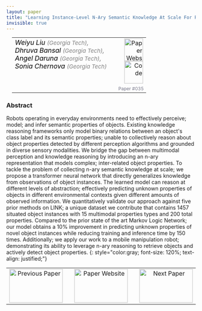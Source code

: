 ```yaml
---
layout: paper
title: "Learning Instance-Level N-Ary Semantic Knowledge At Scale For Robots Operating in Everyday Environments"
invisible: true
---
```

<table width = "95%" style="padding-left: 15px; margin-left: auto; margin-right: 10px;">
<tr><td style = "vertical-align: top; padding-right: 25px;" rowspan="2">
<span style="color:black; font-size: 110%;"><i>
Weiyu Liu <span style="color:gray; font-size: 85%">(Georgia Tech)</span><span style="color:gray; font-size: 100%">,</span><br>  Dhruva Bansal <span style="color:gray; font-size: 85%">(Georgia Tech)</span><span style="color:gray; font-size: 100%">,</span><br>  Angel Daruna <span style="color:gray; font-size: 85%">(Georgia Tech)</span><span style="color:gray; font-size: 100%">,</span><br>  Sonia Chernova <span style="color:gray; font-size: 85%">(Georgia Tech)</span>
</i></span>
</td>
<td style="text-align: right;"><a href="http://www.roboticsproceedings.org/rss17/p035.pdf"><img src="{{ site.baseurl }}/images/paper_link.png" alt="Paper Website" width = "50"  height = "60"/></a><br>    <a href="https://github.com/wliu88/LINK"><img src="{{ site.baseurl }}/images/software_link.png" alt="Code" width = "50"  height = "60"/></a><br> </td>
</tr>
<tr>
<td style="color:#777789; text-align:right; font-size: 75%; margin-right:10px;">Paper&nbsp;#035</td>
</tr>
</table>


### Abstract
Robots operating in everyday environments need to effectively perceive; model; and infer semantic properties of objects. Existing knowledge reasoning frameworks only model binary relations between an object's class label and its semantic properties; unable to collectively reason about object properties detected by different perception algorithms and grounded in diverse sensory modalities. We bridge the gap between multimodal perception and knowledge reasoning by introducing an n-ary representation that models complex; inter-related object properties. To tackle the problem of collecting n-ary semantic knowledge at scale; we propose a transformer neural network that directly generalizes knowledge from observations of object instances. The learned model can reason at different levels of abstraction; effectively predicting unknown properties of objects in different environmental contexts given different amounts of observed information. We quantitatively validate our approach against five prior methods on LINK; a unique dataset we contribute that contains 1457 situated object instances with 15 multimodal properties types and 200 total properties. Compared to the prior state of the art Markov Logic Network; our model obtains a 10% improvement in predicting unknown properties of novel object instances while reducing training and inference time by 150 times. Additionally; we apply our work to a mobile manipulation robot; demonstrating its ability to leverage n-ary reasoning to retrieve objects and actively detect object properties. 
{: style="color:gray; font-size: 120%; text-align: justified;"}



<table width="100%">
 <tr>
    <td style="width: 30%; text-align: center;"><a href="{{ site.baseurl }}/program/papers/034/">
<img src="{{ site.baseurl }}/images/previous_icon.png"
       alt="Previous Paper" width = "142"  height = "90"/> 
</a> </td>
<td style="text-align: center;"><a href="{{ site.baseurl }}/program/papers">
<img src="{{ site.baseurl }}/images/overview_icon.png"
       alt="Paper Website" width = "142"  height = "90"/> 
</a> </td>
    <td style="width: 30%; text-align: center;"><a href="{{ site.baseurl }}/program/papers/036/">
    <img src="{{ site.baseurl }}/images/next_icon.png"
        alt="Next Paper" width = "142"  height = "90"/>
    </a></td>
</tr>
</table>